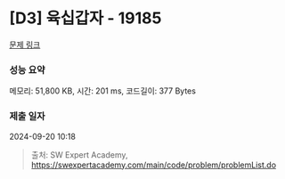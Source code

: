 # [D3] 육십갑자 - 19185 

[문제 링크](https://swexpertacademy.com/main/code/problem/problemDetail.do?contestProbId=AYzIZNkq-v4DFAQ9) 

### 성능 요약

메모리: 51,800 KB, 시간: 201 ms, 코드길이: 377 Bytes

### 제출 일자

2024-09-20 10:18



> 출처: SW Expert Academy, https://swexpertacademy.com/main/code/problem/problemList.do